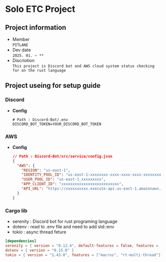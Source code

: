 # Solo ETC Project

## Project information
* Member  
  `PITLANE`
* Dev date  
  `2025. 01. ~ **`
* Discriotion  
  `This project is Discord bot and AWS cloud system status checking for on the rust language`

## Project useing for setup guide
### Discord
* **Config**
  ```env
  # Path : Discord-Bot/.env
  DISCORD_BOT_TOKEN=YOUR_DISCORD_BOT_TOKEN
  ```

### AWS
* **Config**
  ```json
  // Path : Discord-Bot/src/service/config.json
  {
    "AWS": {
      "REGION": "us-east-1",
      "IDENTITY_POOL_ID": "us-east-1:xxxxxxxx-xxxx-xxxx-xxxx-xxxxxxxxxxxx",
      "USER_POOL_ID": "us-east-1_xxxxxxxxx",
      "APP_CLIENT_ID": "xxxxxxxxxxxxxxxxxxxxxxxxxx",
      "API_URL": "https://xxxxxxxxxx.execute-api.us-east-1.amazonaws.com/dev"
    }
  }
  ```

### Cargo lib
* serenity : Discord bot for rust programing language
* dotenv : read to .env file and need to add std::env
* tokio : async thread feture

```toml
[dependencies]
serenity = { version = "0.12.4", default-features = false, features = ["client", "gateway", "rustls_backend", "model"] }
dotenv = { version = "0.15.0" }
tokio = { version = "1.43.0", features = ["macros", "rt-multi-thread"] }
```
